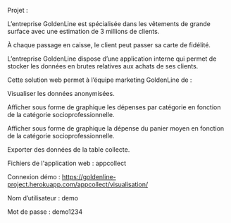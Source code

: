 Projet :

L’entreprise GoldenLine est spécialisée dans les vêtements de grande surface avec une estimation de 3 millions de clients.

À chaque passage en caisse, le client peut passer sa carte de fidélité.

L’entreprise GoldenLine dispose d’une application interne qui permet de stocker les données en brutes relatives aux achats de ses clients. 

Cette solution web permet à l’équipe marketing GoldenLine de :

Visualiser les données anonymisées.

Afficher sous forme de graphique les dépenses par catégorie en fonction de la catégorie socioprofessionnelle.

Afficher sous forme de graphique la dépense du panier moyen en fonction de la catégorie socioprofessionnelle.

Exporter des données de la table collecte.

Fichiers de l'application web : appcollect

Connexion démo : 
https://goldenline-project.herokuapp.com/appcollect/visualisation/

Nom d’utilisateur : demo

Mot de passe : demo1234



